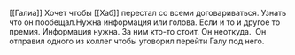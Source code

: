 
[[Галиа]] Хочет чтобы [[Хаб]] перестал со всеми договариваться. Узнать что он пообещал.Нужна информация или голова. Если и то и другое то премия. Информация нужна. За ним кто-то стоит. Он неоткуда.  Он отправил одного из коллег чтобы уговорил перейти Галу под него.